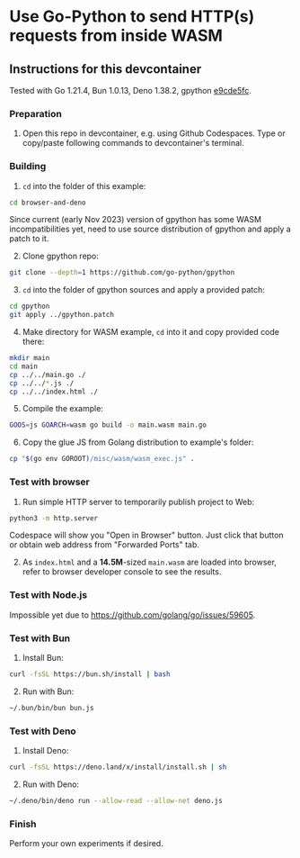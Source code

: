 # Use Go-Python to send HTTP(s) requests from inside WASM

## Instructions for this devcontainer

Tested with Go 1.21.4, Bun 1.0.13, Deno 1.38.2, gpython [e9cde5fc](https://github.com/go-python/gpython/commit/e9cde5fcf8e89407c50c12534c1b14bb1f840ffa).

### Preparation

1. Open this repo in devcontainer, e.g. using Github Codespaces.
   Type or copy/paste following commands to devcontainer's terminal.

### Building

1. `cd` into the folder of this example:

```sh
cd browser-and-deno
```

Since current (early Nov 2023) version of gpython has some WASM incompatibilities yet,
need to use source distribution of gpython and apply a patch to it.

2. Clone gpython repo:
```sh
git clone --depth=1 https://github.com/go-python/gpython
```

3. `cd` into the folder of gpython sources and apply a provided patch:

```sh
cd gpython
git apply ../gpython.patch
```

4. Make directory for WASM example, `cd` into it and copy provided code there:

```sh
mkdir main
cd main
cp ../../main.go ./
cp ../../*.js ./
cp ../../index.html ./
```

5. Compile the example:

```sh
GOOS=js GOARCH=wasm go build -o main.wasm main.go
```

6. Copy the glue JS from Golang distribution to example's folder:

```sh
cp "$(go env GOROOT)/misc/wasm/wasm_exec.js" .
```

### Test with browser

1. Run simple HTTP server to temporarily publish project to Web:

```sh
python3 -m http.server
```

Codespace will show you "Open in Browser" button. Just click that button or
obtain web address from "Forwarded Ports" tab.

2. As `index.html` and a **14.5M**-sized `main.wasm` are loaded into browser, refer to browser developer console
   to see the results.

### Test with Node.js

Impossible yet due to https://github.com/golang/go/issues/59605.

### Test with Bun

1. Install Bun:

```sh
curl -fsSL https://bun.sh/install | bash
```

2. Run with Bun:

```sh
~/.bun/bin/bun bun.js
```

### Test with Deno

1. Install Deno:

```sh
curl -fsSL https://deno.land/x/install/install.sh | sh
```

2. Run with Deno:

```sh
~/.deno/bin/deno run --allow-read --allow-net deno.js
```

### Finish

Perform your own experiments if desired.
